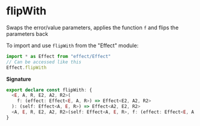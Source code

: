 # flipWith

Swaps the error/value parameters, applies the function `f` and flips the
parameters back

To import and use `flipWith` from the "Effect" module:

```ts
import * as Effect from "effect/Effect"
// Can be accessed like this
Effect.flipWith
```

**Signature**

```ts
export declare const flipWith: {
  <E, A, R, E2, A2, R2>(
    f: (effect: Effect<E, A, R>) => Effect<E2, A2, R2>
  ): (self: Effect<A, E, R>) => Effect<A2, E2, R2>
  <A, E, R, E2, A2, R2>(self: Effect<A, E, R>, f: (effect: Effect<E, A, R>) => Effect<E2, A2, R2>): Effect<A2, E2, R2>
}
```
